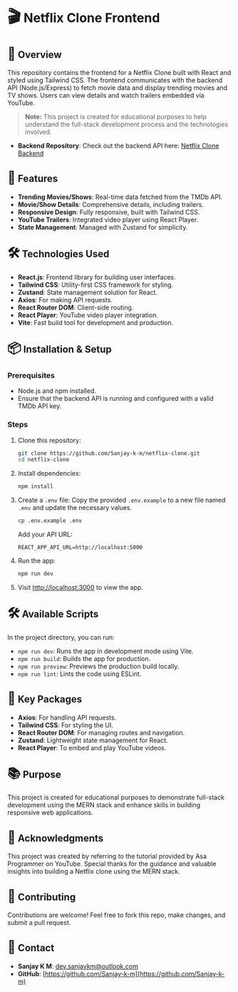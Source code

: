 # <span style="font-size: 36px;">🎬</span> Netflix Clone Frontend

## <span style="font-size: 28px;">📜</span> Overview

This repository contains the frontend for a Netflix Clone built with React and styled using Tailwind CSS. The frontend communicates with the backend API (Node.js/Express) to fetch movie data and display trending movies and TV shows. Users can view details and watch trailers embedded via YouTube.

> **Note:** This project is created for educational purposes to help understand the full-stack development process and the technologies involved.

- **Backend Repository**: Check out the backend API here: [Netflix Clone Backend](https://github.com/Sanjay-k-m/netflix-clone-backend)

## <span style="font-size: 28px;">🚀</span> Features

- **Trending Movies/Shows**: Real-time data fetched from the TMDb API.
- **Movie/Show Details**: Comprehensive details, including trailers.
- **Responsive Design**: Fully responsive, built with Tailwind CSS.
- **YouTube Trailers**: Integrated video player using React Player.
- **State Management**: Managed with Zustand for simplicity.

## <span style="font-size: 28px;">🛠</span> Technologies Used

- **React.js**: Frontend library for building user interfaces.
- **Tailwind CSS**: Utility-first CSS framework for styling.
- **Zustand**: State management solution for React.
- **Axios**: For making API requests.
- **React Router DOM**: Client-side routing.
- **React Player**: YouTube video player integration.
- **Vite**: Fast build tool for development and production.

## <span style="font-size: 28px;">📦</span> Installation & Setup

### Prerequisites
- Node.js and npm installed.
- Ensure that the backend API is running and configured with a valid TMDb API key.

### Steps
1. Clone this repository:
    ```bash
    git clone https://github.com/Sanjay-k-m/netflix-clone.git
    cd netflix-clone
    ```

2. Install dependencies:
    ```bash
    npm install
    ```

3. Create a `.env` file:
    Copy the provided `.env.example` to a new file named `.env` and update the necessary values.
    ```bash
    cp .env.example .env
    ```

    Add your API URL:
    ```
    REACT_APP_API_URL=http://localhost:5000
    ```

4. Run the app:
    ```bash
    npm run dev
    ```

5. Visit [http://localhost:3000](http://localhost:3000) to view the app.

## <span style="font-size: 28px;">🛠</span> Available Scripts

In the project directory, you can run:

- `npm run dev`: Runs the app in development mode using Vite.
- `npm run build`: Builds the app for production.
- `npm run preview`: Previews the production build locally.
- `npm run lint`: Lints the code using ESLint.

## <span style="font-size: 28px;">🔧</span> Key Packages

- **Axios**: For handling API requests.
- **Tailwind CSS**: For styling the UI.
- **React Router DOM**: For managing routes and navigation.
- **Zustand**: Lightweight state management for React.
- **React Player**: To embed and play YouTube videos.

## <span style="font-size: 28px;">📚</span> Purpose

This project is created for educational purposes to demonstrate full-stack development using the MERN stack and enhance skills in building responsive web applications.

## <span style="font-size: 28px;">🎥</span> Acknowledgments

This project was created by referring to the tutorial provided by Asa Programmer on YouTube. Special thanks for the guidance and valuable insights into building a Netflix clone using the MERN stack.

## <span style="font-size: 28px;">🤝</span> Contributing

Contributions are welcome! Feel free to fork this repo, make changes, and submit a pull request.

## <span style="font-size: 28px;">📧</span> Contact

- **Sanjay K M**: dev.sanjaykm@outlook.com
- **GitHub**: [https://github.com/Sanjay-k-m](https://github.com/Sanjay-k-m)
